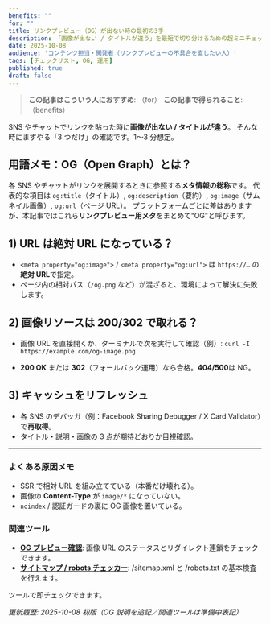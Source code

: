 ```yaml
---
benefits: ""
for: ""
title: リンクプレビュー（OG）が出ない時の最初の3手
description: 「画像が出ない / タイトルが違う」を最短で切り分けるための超ミニチェックリスト。
date: 2025-10-08
audience: 'コンテンツ担当・開発者（リンクプレビューの不具合を直したい人）'
tags: [チェックリスト, OG, 運用]
published: true
draft: false
---
```

> **この記事はこういう人におすすめ**: （for）
> **この記事で得られること**: （benefits）


SNS やチャットでリンクを貼った時に**画像が出ない / タイトルが違う**。
そんな時にまずやる「3 つだけ」の確認です。1〜3 分想定。

## 用語メモ：OG（Open Graph）とは？

各 SNS やチャットがリンクを展開するときに参照する**メタ情報の総称**です。
代表的な項目は `og:title`（タイトル）, `og:description`（要約）, `og:image`（サムネイル画像）, `og:url`（ページ URL）。
プラットフォームごとに差はありますが、本記事ではこれら**リンクプレビュー用メタ**をまとめて“OG”と呼びます。

## 1) URL は絶対 URL になっている？

- `<meta property="og:image">` / `<meta property="og:url">` は `https://…` の**絶対 URL**で指定。
- ページ内の相対パス（`/og.png` など）が混ざると、環境によって解決に失敗します。

## 2) 画像リソースは 200/302 で取れる？

- 画像 URL を直接開くか、ターミナルで次を実行して確認（例）: `curl -I https://example.com/og-image.png`

- **200 OK** または **302**（フォールバック運用）なら合格。**404/500**は NG。

## 3) キャッシュをリフレッシュ

- 各 SNS のデバッガ（例：Facebook Sharing Debugger / X Card Validator）で**再取得**。
- タイトル・説明・画像の 3 点が期待どおりか目視確認。

---

### よくある原因メモ

- SSR で相対 URL を組み立てている（本番だけ壊れる）。
- 画像の **Content-Type** が `image/*` になっていない。
- `noindex` / 認証ガードの裏に OG 画像を置いている。

### 関連ツール

- **[OG プレビュー確認](/tools/og-check)**: 画像 URL のステータスとリダイレクト連鎖をチェックできます。
- **[サイトマップ / robots チェッカー](/tools/site-check)**: /sitemap.xml と /robots.txt の基本検査を行えます。

ツールで即チェックできます。

_更新履歴: 2025-10-08 初版（OG 説明を追記／関連ツールは準備中表記）_
